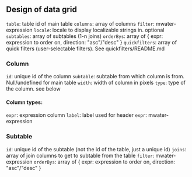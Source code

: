 

## Design of data grid

`table`: table id of main table
`columns`: array of columns
`filter`: mwater-expression
`locale`: locale to display localizable strings in. optional
`subtables`: array of subtables (1-n joins)
`orderBys`: array of { expr: expression to order on, direction: "asc"/"desc" }
`quickfilters`: array of quick filters (user-selectable filters). See quickfilters/README.md

### Column

`id`: unique id of the column
`subtable`: subtable from which column is from. Null/undefined for main table
`width`: width of column in pixels
`type`: type of the column. see below

#### Column types:
`expr`: expression column
  `label`: label used for header
  `expr`: mwater-expression

### Subtable

`id`: unique id of the subtable (not the id of the table, just a unique id)
`joins`: array of join columns to get to subtable from the table
`filter`: mwater-expression
`orderBys`: array of { expr: expression to order on, direction: "asc"/"desc" }